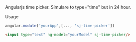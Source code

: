 Angularjs time picker. Simulare to type="time" but in 24 hour.

Usage 

```javascript
angular.module('yourApp',[..., 'sj-time-picker'])
```

```html
<input type="text" ng-model="yourModel" sj-time-picker/>
```

